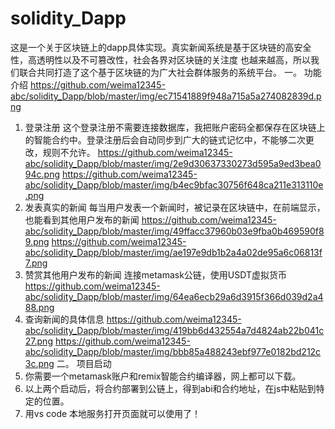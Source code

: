 # solidity_Dapp
这是一个关于区块链上的dapp具体实现。真实新闻系统是基于区块链的高安全性，高透明性以及不可篡改性，社会各界对区块链的关注度
也越来越高，所以我们联合共同打造了这个基于区块链的为广大社会群体服务的系统平台。
一。 功能介绍
https://github.com/weima12345-abc/solidity_Dapp/blob/master/img/ec71541889f948a715a5a274082839d.png
1. 登录注册
   这个登录注册不需要连接数据库，我把账户密码全都保存在区块链上的智能合约中。登录注册后会自动同步到广大的链式记忆中，不能够二次更改，规则不允许。
https://github.com/weima12345-abc/solidity_Dapp/blob/master/img/2e9d30637330273d595a9ed3bea094c.png
https://github.com/weima12345-abc/solidity_Dapp/blob/master/img/b4ec9bfac30756f648ca211e313110e.png
3. 发表真实的新闻
   每当用户发表一个新闻时，被记录在区块链中，在前端显示，也能看到其他用户发布的新闻
https://github.com/weima12345-abc/solidity_Dapp/blob/master/img/49ffacc37960b03e9fba0b469590f89.png
https://github.com/weima12345-abc/solidity_Dapp/blob/master/img/ae197e9db1b2a4a02de95a6c06813f7.png
4. 赞赏其他用户发布的新闻
   连接metamask公链，使用USDT虚拟货币
   https://github.com/weima12345-abc/solidity_Dapp/blob/master/img/64ea6ecb29a6d3915f366d039d2a488.png
5. 查询新闻的具体信息
   https://github.com/weima12345-abc/solidity_Dapp/blob/master/img/419bb6d432554a7d4824ab22b041c27.png
   https://github.com/weima12345-abc/solidity_Dapp/blob/master/img/bbb85a488243ebf977e0182bd212c3c.png
二。 项目启动
1. 你需要一个metamask账户和remix智能合约编译器，网上都可以下载。
2. 以上两个启动后，将合约部署到公链上，得到abi和合约地址，在js中粘贴到特定的位置。
3. 用vs code 本地服务打开页面就可以使用了！
